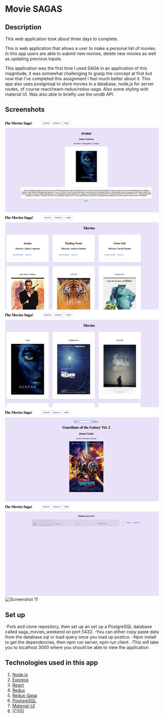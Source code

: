 # Movie SAGAS


## Description
This web application took about three days to complete.

This is web application that allows a user to make a personal list of movies. In this app users are able to submit new movies, delete new movies as well as updating previous inputs.

This application was the first time I used SAGA in an application of this magnitude, it was somewhat challenging to grasp the concept at first but now that I've completed this assignment I feel much better about it. This app also uses postgresql to store movies in a database, node.js for server routes, of course react/react-redux/redux-saga. Also some styling with material UI.
Was also able to briefly use the omdb API.

## Screenshots
![Screenshot 6](screenshot6.png)
![Screenshot 7](screenshot7.png)
![Screenshot 8](screenshot8.png)
![Screenshot 9](screenshot9.png)
![Screenshot 10](screenshot10.png)
![Screenshot 11](screenshot11.png)

## Set up
-Fork and clone repository, then set up an set up a PostgreSQL database called saga_movies_weekend on port 5432.
-You can either copy paste data from the database.sql or load query once you load up postico.
-Npm install to get the dependencies, then npm run server, npm run client.
-This will take you to localhost 3000 where you should be able to view the application.

## Technologies used in this app
1. [Node.js](https://nodejs.org/en/)
2. [Express](https://expressjs.com/)
3. [React](https://reactjs.org/)
4. [Redux](https://redux.js.org/)
5. [Redux-Saga](https://redux-saga.js.org/)
6. [PostgreSQL](https://www.postgresql.org/)
7. [Material-UI](https://mui.com/)
8. [CSS]

